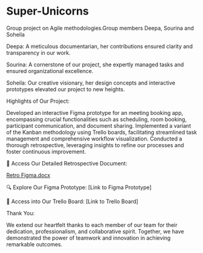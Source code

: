 # Super-Unicorns
Group project on Agile methodologies.Group members Deepa, Sourina and Soheila

Deepa: A meticulous documentarian, her contributions ensured clarity and transparency in our work.

Sourina: A cornerstone of our project, she expertly managed tasks and ensured organizational excellence.

Soheila: Our creative visionary, her design concepts and interactive prototypes elevated our project to new heights.

Highlights of Our Project:

Developed an interactive Figma prototype for an meeting booking app, encompassing crucial functionalities such as scheduling, room booking, participant communication, and document sharing.
Implemented a variant of the Kanban methodology using Trello boards, facilitating streamlined task management and comprehensive workflow visualization.
Conducted a thorough retrospective, leveraging insights to refine our processes and foster continuous improvement.

📝 Access Our Detailed Retrospective Document:

[Retro Figma.docx](https://github.com/deepa5053/Super-Unicorns/files/15246523/Retro.Figma.docx)

🔍 Explore Our Figma Prototype:
[Link to Figma Prototype]

📝 Access  into Our Trello Board:
[Link to Trello Board]

Thank You:

We extend our heartfelt thanks to each member of our team for their dedication, professionalism, and collaborative spirit. Together, we have demonstrated the power of teamwork and innovation in achieving remarkable outcomes.

